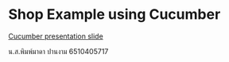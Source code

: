 # Shop Example using Cucumber

[Cucumber presentation slide](https://github.com/ladyusa/cucumber-atm/blob/master/cucumber.pdf)

น.ส.พิมพ์มาดา ปานงาม 6510405717
